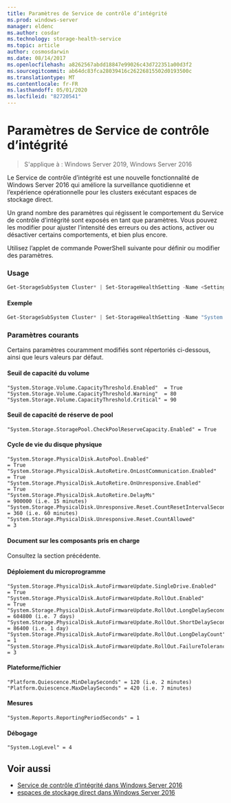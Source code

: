 ```yaml
---
title: Paramètres de Service de contrôle d’intégrité
ms.prod: windows-server
manager: eldenc
ms.author: cosdar
ms.technology: storage-health-service
ms.topic: article
author: cosmosdarwin
ms.date: 08/14/2017
ms.openlocfilehash: a8262567abdd18847e99026c43d722351a00d3f2
ms.sourcegitcommit: ab64dc83fca28039416c26226815502d0193500c
ms.translationtype: MT
ms.contentlocale: fr-FR
ms.lasthandoff: 05/01/2020
ms.locfileid: "82720541"
---
```

# <a name="health-service-settings"></a>Paramètres de Service de contrôle d’intégrité

> S'applique à : Windows Server 2019, Windows Server 2016

Le Service de contrôle d’intégrité est une nouvelle fonctionnalité de Windows Server 2016 qui améliore la surveillance quotidienne et l’expérience opérationnelle pour les clusters exécutant espaces de stockage direct.

Un grand nombre des paramètres qui régissent le comportement du Service de contrôle d’intégrité sont exposés en tant que paramètres. Vous pouvez les modifier pour ajuster l’intensité des erreurs ou des actions, activer ou désactiver certains comportements, et bien plus encore.

Utilisez l’applet de commande PowerShell suivante pour définir ou modifier des paramètres.

### <a name="usage"></a>Usage

```PowerShell
Get-StorageSubSystem Cluster* | Set-StorageHealthSetting -Name <SettingName> -Value <Value>  
```

#### <a name="example"></a>Exemple

```PowerShell
Get-StorageSubSystem Cluster* | Set-StorageHealthSetting -Name "System.Storage.Volume.CapacityThreshold.Warning" -Value 70
```

### <a name="common-settings"></a>Paramètres courants

Certains paramètres couramment modifiés sont répertoriés ci-dessous, ainsi que leurs valeurs par défaut.

#### <a name="volume-capacity-threshold"></a>Seuil de capacité du volume

```
"System.Storage.Volume.CapacityThreshold.Enabled"  = True
"System.Storage.Volume.CapacityThreshold.Warning"  = 80
"System.Storage.Volume.CapacityThreshold.Critical" = 90
```

#### <a name="pool-reserve-capacity-threshold"></a>Seuil de capacité de réserve de pool

```
"System.Storage.StoragePool.CheckPoolReserveCapacity.Enabled" = True
```

#### <a name="physical-disk-lifecycle"></a>Cycle de vie du disque physique

```
"System.Storage.PhysicalDisk.AutoPool.Enabled"                             = True
"System.Storage.PhysicalDisk.AutoRetire.OnLostCommunication.Enabled"       = True
"System.Storage.PhysicalDisk.AutoRetire.OnUnresponsive.Enabled"            = True
"System.Storage.PhysicalDisk.AutoRetire.DelayMs"                           = 900000 (i.e. 15 minutes)
"System.Storage.PhysicalDisk.Unresponsive.Reset.CountResetIntervalSeconds" = 360 (i.e. 60 minutes)
"System.Storage.PhysicalDisk.Unresponsive.Reset.CountAllowed"              = 3
```

#### <a name="supported-components-document"></a>Document sur les composants pris en charge

Consultez la section précédente.

#### <a name="firmware-rollout"></a>Déploiement du microprogramme

```
"System.Storage.PhysicalDisk.AutoFirmwareUpdate.SingleDrive.Enabled"       = True
"System.Storage.PhysicalDisk.AutoFirmwareUpdate.RollOut.Enabled"           = True
"System.Storage.PhysicalDisk.AutoFirmwareUpdate.RollOut.LongDelaySeconds"  = 604800 (i.e. 7 days)
"System.Storage.PhysicalDisk.AutoFirmwareUpdate.RollOut.ShortDelaySeconds" = 86400 (i.e. 1 day)
"System.Storage.PhysicalDisk.AutoFirmwareUpdate.RollOut.LongDelayCount"    = 1
"System.Storage.PhysicalDisk.AutoFirmwareUpdate.RollOut.FailureTolerance"  = 3
```

#### <a name="platform--quiescence"></a>Plateforme/fichier

```
"Platform.Quiescence.MinDelaySeconds" = 120 (i.e. 2 minutes)
"Platform.Quiescence.MaxDelaySeconds" = 420 (i.e. 7 minutes)
```

#### <a name="metrics"></a>Mesures

```
"System.Reports.ReportingPeriodSeconds" = 1
```

#### <a name="debugging"></a>Débogage

```
"System.LogLevel" = 4
```

## <a name="see-also"></a>Voir aussi

- [Service de contrôle d’intégrité dans Windows Server 2016](health-service-overview.md)
- [espaces de stockage direct dans Windows Server 2016](../storage/storage-spaces/storage-spaces-direct-overview.md)

